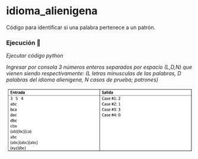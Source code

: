 # idioma_alienigena
Código para identificar si una palabra pertenece a un patrón.


### Ejecución 🔧

_Ejecutar código python_

_Ingresar por consola 3 números enteros separados por espacio (L,D,N) que vienen siendo respectivamente: (L letras minusculas de las palabras, D palabras del idioma alienigena, N casos de prueba; patrones)_

![Screenshot](screenshot.png)

